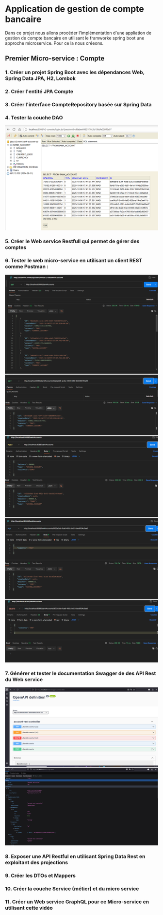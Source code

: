 
<h1>Application de gestion de compte bancaire </h1>

<p> Dans ce projet nous allons procéder l'implémentation d'une appliation de 
 gestion de compte bancaire en utilisant le framworke spring boot une approche microservice. Pour ce la nous 
créeons.
</p>
<h2> Premier Micro-service : Compte </h2>




<h3> 1. Créer un projet Spring Boot avec les dépendances Web, Spring Data JPA, H2, Lombok</h3>
<h3> 2. Créer l'entité JPA Compte</h3>
<h3> 3. Créer l'interface CompteRepository basée sur Spring Data</h3>
<h3> 4. Tester la couche DAO</h3> 

![test partie dao](/img/img1.png)

<h3> 5. Créer le Web service Restfull qui permet de gérer des comptes </h3>
<h3> 6. Tester le web micro-service en utilisant un client REST comme Postman : </h3>

![test de la partie rest via postman](/img/img2.png)
![test de la partie rest via postman](/img/img3.png)
![test de la partie rest via postman](/img/img4.png)
![test de la partie rest via postman](/img/IMG5.png)
![test de la partie rest via postman](/img/img6.png)
<h3> 7. Générer et tester le documentation Swagger de des API Rest du Web service</h3>

![test de la partie rest via postman](/img/img7.png)
![test de la partie rest via postman](/img/img8.png)



<h3> 8. Exposer une API Restful en utilisant Spring Data Rest en exploitant des projections</h3>

<h3> 9. Créer les DTOs et Mappers </h3>

<h3> 10. Créer la couche Service (métier) et du micro service</h3>

<h3>11. Créer un Web service GraphQL pour ce Micro-service en utilisant cette vidéo </h3>

